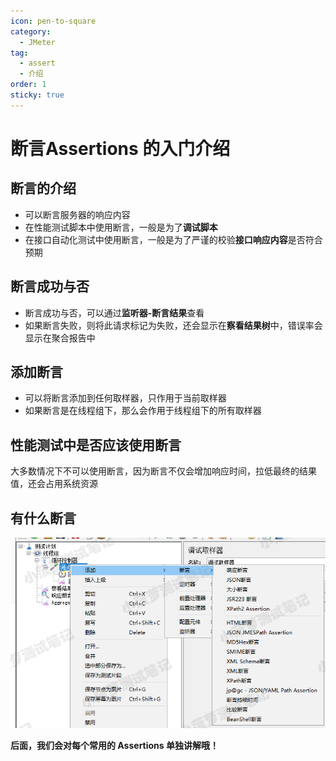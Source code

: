 ```yaml
---
icon: pen-to-square
category:
  - JMeter
tag:
  - assert
  - 介绍
order: 1
sticky: true
---
```




# 断言Assertions 的入门介绍

## 断言的介绍

- 可以断言服务器的响应内容
- 在性能测试脚本中使用断言，一般是为了**调试脚本**
- 在接口自动化测试中使用断言，一般是为了严谨的校验**接口响应内容**是否符合预期

 

## 断言成功与否

- 断言成功与否，可以通过**监听器-断言结果**查看
- 如果断言失败，则将此请求标记为失败，还会显示在**察看结果树**中，错误率会显示在聚合报告中

 

## 添加断言

- 可以将断言添加到任何取样器，只作用于当前取样器
- 如果断言是在线程组下，那么会作用于线程组下的所有取样器

 

## 性能测试中是否应该使用断言

大多数情况下不可以使用断言，因为断言不仅会增加响应时间，拉低最终的结果值，还会占用系统资源

 

## 有什么断言

![img](/assets/jmeter/1896874-20200617175944073-96379053.png)

 

**后面，我们会对每个常用的 Assertions 单独讲解哦！**